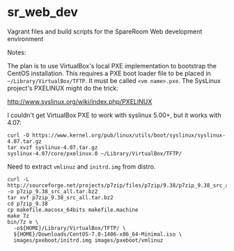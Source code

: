 # sr_web_dev
Vagrant files and build scripts for the SpareRoom Web development environment

Notes:

The plan is to use VirtualBox's local PXE implementation to bootstrap the CentOS installation.  This requires a PXE boot loader file to be placed in `~/Library/VirtualBox/TFTP`.  It must be called `<vm name>.pxe`.  The SysLinux project's PXELINUX might do the trick:

http://www.syslinux.org/wiki/index.php/PXELINUX

I couldn't get VirtualBox PXE to work with syslinux 5.00+, but it works with 4.07:

```
curl -O https://www.kernel.org/pub/linux/utils/boot/syslinux/syslinux-4.07.tar.gz
tar xvzf syslinux-4.07.tar.gz
syslinux-4.07/core/pxelinux.0 ~/Library/VirtualBox/TFTP/
```

Need to extract `vmlinuz` and `initrd.img` from distro.  

```
curl -L http://sourceforge.net/projects/p7zip/files/p7zip/9.38/p7zip_9.38_src_all.tar.bz2/download -o p7zip_9.38_src_all.tar.bz2
tar xvf p7zip_9.38_src_all.tar.bz2
cd p7zip_9.38
cp makefile.macosx_64bits makefile.machine
make 7z
bin/7z e \
  -o${HOME}/Library/VirtualBox/TFTP/ \
  ${HOME}/Downloads/CentOS-7.0-1406-x86_64-Minimal.iso \
  images/pxeboot/initrd.img images/pxeboot/vmlinuz

```


